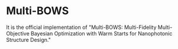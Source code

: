 # Multi-BOWS

It is the official implementation of "Multi-BOWS: Multi-Fidelity Multi-Objective Bayesian Optimization with Warm Starts for Nanophotonic Structure Design."
